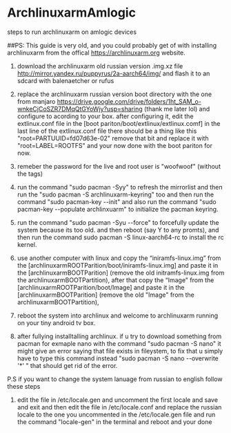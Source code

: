 # ArchlinuxarmAmlogic
steps to run archlinuxarm on amlogic devices


##PS: This guide is very old, and you could probably get of with installing archlinuxarm from the offical https://archlinuxarm.org website.


1. download the archlinuxarm old russian version .img.xz file  http://mirror.yandex.ru/puppyrus/2a-aarch64/img/  and flash it to an sdcard with balenaetcher or rufus

2. replace the archlinuxarm russian version boot directory with the one from manjaro https://drive.google.com/drive/folders/1ht_SAM_o-wnkeCjCoSZR7DMqQtGYoWjy?usp=sharing  (thank me later lol)
 and configure to acording to your box. after configuring it, edit the extlinux.conf file in the  [boot pariton/boot/extlinux/extlinux.comf] in the last line of the extlinux.conf file there should be a thing like this "root=PARTUUID=fd07d63e-02" remove that bit and replace it with "root=LABEL=ROOTFS" and your now done with the boot pariton for now.

3. remeber the password for the live and root user is "woofwoof" (without the tags)

4. run the command "sudo pacman -Syy" to refresh the mirrorlist and then run the "sudo pacman -S archlinuxarm-keyring" too and then run the command "sudo pacman-key --init" and also run the command "sudo pacman-key --populate archlinxuarm" to initialize the pacman keyring.

5. run the command "sudo pacman -Syu --force" to forcefully update the system because its too old. and then reboot (say Y to any promts), and then run the command sudo pacman -S linux-aarch64-rc to install the rc kernel. 

6. use another computer with linux and copy the “iniramfs-linux.img” from the [archlinuxarmROOTParition/boot/iniramfs-linux.img] and paste it in the [archlinuxarmBOOTParition] (remove the old initramfs-linux.img from the archlinuxarmBOOTPartition), after that copy the “Image" from the [archlinuxarmROOTParition/boot/Image] and paste it in the [archlinuxarmBOOTParition] (remove the old "Image" from the archlinuxarmBOOTPartition),

7. reboot the system into archlinux and welcome to archlinuxarm running on your tiny android tv box.

8. after fullying installtalling archlinux. if u try to download something from pacman for exmaple nano with the command "sudo pacman -S nano" it might give an error saying that file exists in fileystem, to fix that u simply have to type this command instead "sudo pacman -S nano --overwrite '*'  " that should get rid of the error.

 P.S if you want to change the system lanuage from russian to english follow these steps
1. edit the file in /etc/locale.gen and uncomment the first locale and save and exit and then edit the file in /etc/locale.conf and replace the russian locale to the one you uncommented in the /etc/locale.gen file and run the command "locale-gen" in the terminal and reboot and your done
